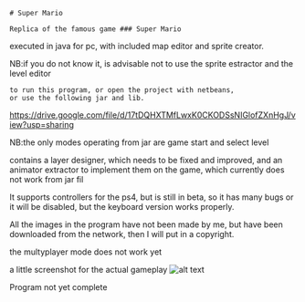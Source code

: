 ```
# Super Mario
```
```
Replica of the famous game ### Super Mario
```
executed in java for pc, with included map editor and sprite creator.

NB:if you do not know it, is advisable not to use the sprite estractor and
the level editor
```
to run this program, or open the project with netbeans,
or use the following jar and lib.
```
https://drive.google.com/file/d/17tDQHXTMfLwxK0CKODSsNIGlofZXnHgJ/view?usp=sharing

NB:the only modes operating from jar are game start and select level

contains a layer designer, which needs to be fixed and improved,
and an animator extractor to implement them on the game,
which currently does not work from jar fil

It supports controllers for the ps4, but is still in beta, 
so it has many bugs or it will be disabled, but the keyboard version works properly.

All the images in the program have not been made by me, but have 
been downloaded from the network, then I will put in a copyright.

the multyplayer mode does not work yet

a little screenshot for the actual gameplay
![alt text](https://drive.google.com/file/d/1JqaUsYiJzYE6OTOHT5HpXZdH_X7oakrw/view?usp=sharing)

Program not yet complete
